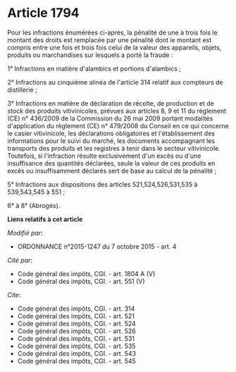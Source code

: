 # Article 1794

Pour les infractions énumérées ci-après, la pénalité de une à trois fois le montant des droits est remplacée par une pénalité
dont le montant est compris entre une fois et trois fois celui de la valeur des appareils, objets, produits ou marchandises
sur lesquels a porté la fraude : 

1° Infractions en matière d'alambics et portions d'alambics ; 

2° Infractions au cinquième alinéa de l'article 314 relatif aux compteurs de distillerie ; 

3° Infractions en matière de déclaration de récolte, de production et de stock des produits vitivinicoles, prévues aux
articles 8, 9 et 11 du règlement (CE) n° 436/2009 de la Commission du 26 mai 2009 portant modalités d'application du
règlement (CE) n° 479/2008 du Conseil en ce qui concerne le casier vitivinicole, les déclarations obligatoires et
l'établissement des informations pour le suivi du marché, les documents accompagnant les transports des produits et les
registres à tenir dans le secteur vitivinicole. Toutefois, si l'infraction résulte exclusivement d'un excès ou d'une
insuffisance des quantités déclarées, seule la valeur de ces produits en excès ou insuffisamment déclarés sert de base au
calcul de la pénalité ;

5° Infractions aux dispositions des articles 521,524,526,531,535 à 539,543,545 à 551 ; 

6° à 8° (Abrogés).

**Liens relatifs à cet article**

_Modifié par_:

  - ORDONNANCE n°2015-1247 du 7 octobre 2015 - art. 4

_Cité par_:

  - Code général des impôts, CGI. - art. 1804 A (V)
  - Code général des impôts, CGI. - art. 551 (V)

_Cite_:

  - Code général des impôts, CGI. - art. 314
  - Code général des impôts, CGI. - art. 521
  - Code général des impôts, CGI. - art. 524
  - Code général des impôts, CGI. - art. 526
  - Code général des impôts, CGI. - art. 531
  - Code général des impôts, CGI. - art. 535
  - Code général des impôts, CGI. - art. 543
  - Code général des impôts, CGI. - art. 545
